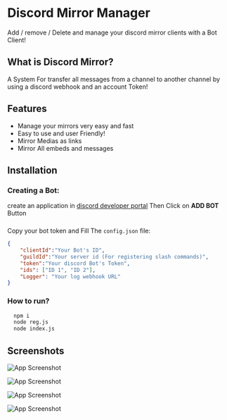 
# Discord Mirror Manager

Add / remove / Delete and manage your discord mirror clients with a Bot Client!


## What is Discord Mirror?

A System For transfer all messages from a channel to another channel by using a discord webhook and an account Token! 

## Features

- Manage your mirrors very easy and fast
- Easy to use and user Friendly!
- Mirror Medias as links
- Mirror All embeds and messages
## Installation
### Creating a Bot:
create an application in [discord developer portal](https://discord.com/developers/applications/)
Then Click on **ADD BOT** Button
### 
Copy your bot token and Fill The `config.json` file:

```json
{
    "clientId":"Your Bot's ID",
    "guildId":"Your server id (For registering slash commands)",
    "token":"Your discord Bot's Token",
    "ids": ["ID 1", "ID 2"],
    "Logger": "Your log webhook URL"
}
```
### How to run?
```bash
  npm i
  node reg.js
  node index.js
```
    
## Screenshots
![App Screenshot](https://cdn.discordapp.com/attachments/1119963771448873050/1131506027607625728/image-7.png)

![App Screenshot](https://cdn.discordapp.com/attachments/1119963771448873050/1131506027293057044/image-8.png)

![App Screenshot](https://cdn.discordapp.com/attachments/1119963771448873050/1131506522858459226/InShot__.jpg)

![App Screenshot](https://cdn.discordapp.com/attachments/1119963771448873050/1131508270096453824/InShot__.jpg)

